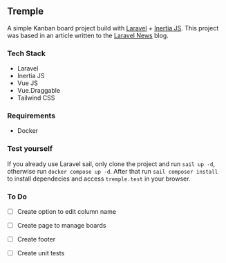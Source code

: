 ## Tremple

A simple Kanban board project build with [Laravel](https://laravel.com/) + [Inertia JS](https://inertiajs.com/). This project was based in an article written to the [Laravel News](https://laravel-news.com/building-a-kanban-board-with-laravel) blog.

### Tech Stack
- Laravel
- Inertia JS
- Vue JS
- Vue.Draggable
- Tailwind CSS

### Requirements

- Docker

### Test yourself

If you already use Laravel sail, only clone the project and run `sail up -d`, otherwise run `docker compose up -d`. After that run `sail composer install` to install dependecies and access `tremple.test` in your browser.

### To Do

- [ ] Create option to edit column name
- [ ] Create page to manage boards
- [ ] Create footer
- [ ] Create unit tests


